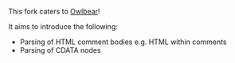 This fork caters to [Owlbear](https://github.com/sansarip/owlbear)!

It aims to introduce the following: 
* Parsing of HTML comment bodies e.g. HTML within comments
* Parsing of CDATA nodes
